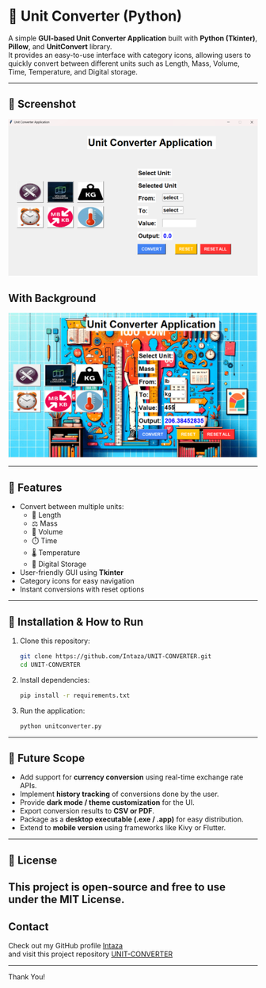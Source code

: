# 🧮 Unit Converter (Python)

A simple **GUI-based Unit Converter Application** built with **Python (Tkinter)**, **Pillow**, and **UnitConvert** library.  
It provides an easy-to-use interface with category icons, allowing users to quickly convert between different units such as Length, Mass, Volume, Time, Temperature, and Digital storage.

---

## 📸 Screenshot

![Project Screenshot](screenshot.png)
## With Background
![Project Screenshot with Background](Screenshot1.png)

---

## 🚀 Features
- Convert between multiple units:
  - 📏 Length  
  - ⚖️ Mass  
  - 🧪 Volume  
  - ⏱️ Time  
  - 🌡️ Temperature  
  - 💾 Digital Storage  
- User-friendly GUI using **Tkinter**  
- Category icons for easy navigation  
- Instant conversions with reset options  

---

## 🔧 Installation & How to Run

1. Clone this repository:
   ```bash
   git clone https://github.com/Intaza/UNIT-CONVERTER.git
   cd UNIT-CONVERTER
2. Install dependencies:
    ```bash
    pip install -r requirements.txt
3. Run the application:
    ```bash
    python unitconverter.py
---
## 🔮 Future Scope
- Add support for **currency conversion** using real-time exchange rate APIs.  
- Implement **history tracking** of conversions done by the user.  
- Provide **dark mode / theme customization** for the UI.  
- Export conversion results to **CSV or PDF**.  
- Package as a **desktop executable (.exe / .app)** for easy distribution.  
- Extend to **mobile version** using frameworks like Kivy or Flutter.  
---
## 📜 License
This project is open-source and free to use under the MIT License.
---
## Contact

Check out my GitHub profile [Intaza](https://github.com/Intaza)  
and visit this project repository [UNIT-CONVERTER](https://github.com/Intaza/UNIT-CONVERTER)

---
Thank You! 